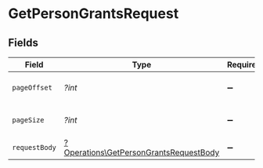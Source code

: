 # GetPersonGrantsRequest


## Fields

| Field                                                                                           | Type                                                                                            | Required                                                                                        | Description                                                                                     |
| ----------------------------------------------------------------------------------------------- | ----------------------------------------------------------------------------------------------- | ----------------------------------------------------------------------------------------------- | ----------------------------------------------------------------------------------------------- |
| `pageOffset`                                                                                    | *?int*                                                                                          | :heavy_minus_sign:                                                                              | Numer strony wyników.                                                                           |
| `pageSize`                                                                                      | *?int*                                                                                          | :heavy_minus_sign:                                                                              | Rozmiar strony wyników.                                                                         |
| `requestBody`                                                                                   | [?Operations\GetPersonGrantsRequestBody](../../Models/Operations/GetPersonGrantsRequestBody.md) | :heavy_minus_sign:                                                                              | N/A                                                                                             |